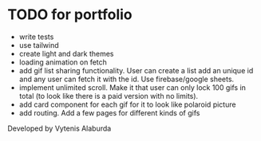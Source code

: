 # TODO for portfolio

- write tests
- use tailwind
- create light and dark themes
- loading animation on fetch
- add gif list sharing functionality. User can create a list add an unique id and any user can fetch it with the id. Use firebase/google sheets.   
- implement unlimited scroll. Make it that user can only lock 100 gifs in total (to look like there is a paid version with no limits).
- add card component for each gif for it to look like polaroid picture
- add routing. Add a few pages for different kinds of gifs

Developed by Vytenis Alaburda
